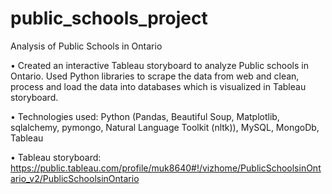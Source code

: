 # public_schools_project
Analysis of Public Schools in Ontario

•	Created an interactive Tableau storyboard to analyze Public schools in Ontario. Used Python libraries to scrape the data from web and clean, process and load the data into databases which is visualized in Tableau storyboard. 

•	Technologies used: Python (Pandas, Beautiful Soup, Matplotlib, sqlalchemy, pymongo, Natural Language Toolkit (nltk)), MySQL, MongoDb, Tableau

				
•	Tableau storyboard: https://public.tableau.com/profile/muk8640#!/vizhome/PublicSchoolsinOntario_v2/PublicSchoolsinOntario
